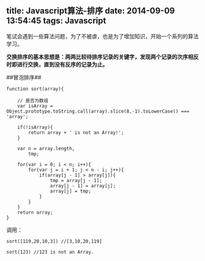 title: Javascript算法-排序
date: 2014-09-09 13:54:45
tags: Javascript
---
笔试会遇到一些算法问题，为了不被虐，也是为了增加知识，开始一个系列的算法学习。

__交换排序的基本思想是：两两比较待排序记录的关键字，发现两个记录的次序相反时即进行交换，直到没有反序的记录为止。__

##冒泡排序##


```
function sort(array){

    // 是否为数组
    var isArray = Object.prototype.toString.call(array).slice(8,-1).toLowerCase() === 'array';

    if(!isArray){
        return array + ' is not an Array!';
    }

    var n = array.length,
        tmp;

    for(var i = 0; i < n; i++){
        for(var j = i + 1; j < n - i; j++){
            if(array[j - 1] > array[j]){
                tmp = array[j - 1];
                array[j - 1] = array[j];
                array[j] = tmp;
            }
        }
    }
    return array;
}
```

调用：

    sort([119,20,10,3]) //[3,10,20,119]

    sort(123) //123 is not an Array.
